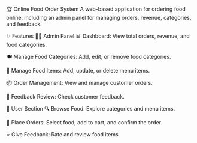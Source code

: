 🏆 Online Food Order System
A web-based application for ordering food online, including an admin panel for managing orders, revenue, categories, and feedback.

✨ Features
👨‍💻 Admin Panel
📊 Dashboard: View total orders, revenue, and food categories.

🍽️ Manage Food Categories: Add, edit, or remove food categories.

🍕 Manage Food Items: Add, update, or delete menu items.

📦 Order Management: View and manage customer orders.

📝 Feedback Review: Check customer feedback.

🍔 User Section
🔍 Browse Food: Explore categories and menu items.

🛒 Place Orders: Select food, add to cart, and confirm the order.

⭐ Give Feedback: Rate and review food items.

